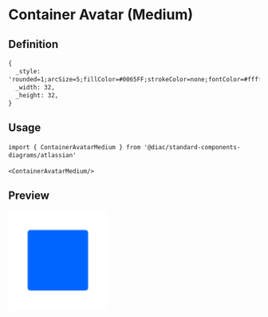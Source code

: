 # Container Avatar (Medium)

## Definition

```
{
  _style: 'rounded=1;arcSize=5;fillColor=#0065FF;strokeColor=none;fontColor=#ffffff;align=center;verticalAlign=middle;whiteSpace=wrap;fontSize=12;fontStyle=1;html=1;sketch=0;',
  _width: 32,
  _height: 32,
}
```

## Usage

```
import { ContainerAvatarMedium } from '@diac/standard-components-diagrams/atlassian'

<ContainerAvatarMedium/>
```

## Preview

<img src="./container-avatar-medium.png" width="200"/>
